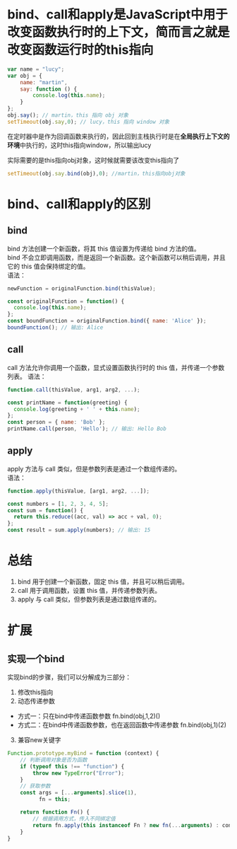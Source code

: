 # bind、call和apply是JavaScript中用于改变函数执行时的上下文，简而言之就是改变函数运行时的this指向

```javascript
var name = "lucy";
var obj = {
    name: "martin",
    say: function () {
        console.log(this.name);
    }
};
obj.say(); // martin，this 指向 obj 对象
setTimeout(obj.say,0); // lucy，this 指向 window 对象
```
在定时器中是作为回调函数来执行的，因此回到主栈执行时是在**全局执行上下文的环境**中执行的，这时this指向window，所以输出lucy

实际需要的是this指向obj对象，这时候就需要该改变this指向了
```javascript
setTimeout(obj.say.bind(obj),0); //martin，this指向obj对象
```

# bind、call和apply的区别

## bind
bind 方法创建一个新函数，将其 this 值设置为传递给 bind 方法的值。  
bind 不会立即调用函数，而是返回一个新函数。这个新函数可以稍后调用，并且它的 this 值会保持绑定的值。   
语法：
```js 
newFunction = originalFunction.bind(thisValue); 
```

```javascript
const originalFunction = function() {
  console.log(this.name);
};
const boundFunction = originalFunction.bind({ name: 'Alice' });
boundFunction(); // 输出: Alice
```

## call
call 方法允许你调用一个函数，显式设置函数执行时的 this 值，并传递一个参数列表。
语法：
```js
function.call(thisValue, arg1, arg2, ...);
```
```javascript
const printName = function(greeting) {
  console.log(greeting + ' ' + this.name);
};
const person = { name: 'Bob' };
printName.call(person, 'Hello'); // 输出: Hello Bob
```

## apply
apply 方法与 call 类似，但是参数列表是通过一个数组传递的。  
语法：
```js
function.apply(thisValue, [arg1, arg2, ...]);
```

```javascript
const numbers = [1, 2, 3, 4, 5];
const sum = function() {
  return this.reduce((acc, val) => acc + val, 0);
};
const result = sum.apply(numbers); // 输出: 15
```

# 总结
1. bind 用于创建一个新函数，固定 this 值，并且可以稍后调用。
2. call 用于调用函数，设置 this 值，并传递参数列表。
3. apply 与 call 类似，但参数列表是通过数组传递的。

# 扩展
## 实现一个bind
实现bind的步骤，我们可以分解成为三部分：

1. 修改this指向
2. 动态传递参数
 - 方式一：只在bind中传递函数参数 fn.bind(obj,1,2)()
 - 方式二：在bind中传递函数参数，也在返回函数中传递参数 fn.bind(obj,1)(2)
3. 兼容new关键字

```javascript
Function.prototype.myBind = function (context) {
    // 判断调用对象是否为函数
    if (typeof this !== "function") {
        throw new TypeError("Error");
    }
    // 获取参数
    const args = [...arguments].slice(1),
          fn = this;

    return function Fn() {
        // 根据调用方式，传入不同绑定值
        return fn.apply(this instanceof Fn ? new fn(...arguments) : context, args.concat(...arguments)); 
    }
}
```